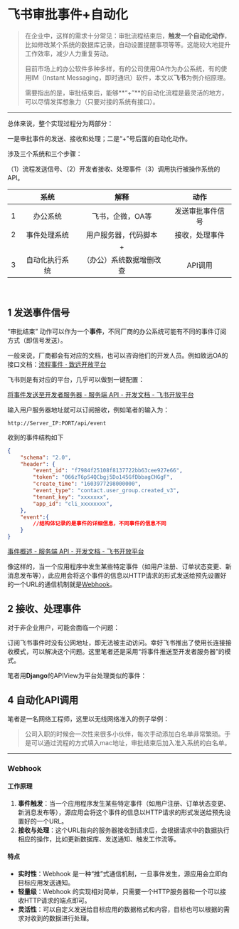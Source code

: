 # 飞书审批事件+自动化

> 在企业中，这样的需求十分常见：审批流程结束后，**触发一个自动化动作**，比如修改某个系统的数据库记录，自动设置提醒事项等等。这能较大地提升工作效率，减少人力重复劳动。
>
> 目前市场上的办公软件多种多样，有的公司使用OA作为办公系统，有的使用IM（Instant Messaging，即时通讯）软件，本文以**飞书**为例介绍原理。
>
> 需要指出的是，审批结束后，能够**“+”**的自动化流程是最灵活的地方，可以尽情发挥想象力（只要对接的系统有接口）。

***

总体来说，整个实现过程分为两部分：

一是审批事件的发送、接收和处理；二是“+”号后面的自动化动作。

涉及三个系统和三个步骤：

（1）流程发送信号、（2）开发者接收、处理事件（3）调用执行被操作系统的API。

|      |      系统      |           解释           |       动作       |
| :--: | :------------: | :----------------------: | :--------------: |
|  1   |    办公系统    |     飞书，企微，OA等     | 发送审批事件信号 |
|  2   |  事件处理系统  |   用户服务器，代码脚本   |  接收，处理事件  |
|      |                |            +             |                  |
|  3   | 自动化执行系统 | （办公）系统数据增删改查 |     API调用      |

<br>

## **1 发送事件信号**

“审批结束” 动作可以作为一个**事件**，不同厂商的办公系统可能有不同的事件订阅方式（即信号发送）。

一般来说，厂商都会有对应的文档，也可以咨询他们的开发人员。例如致远OA的接口文档：[流程事件 · 致远开放平台](https://open.seeyon.com/book/ctp/bpmEvent.html#流程事件接口)

飞书则是有对应的平台，几乎可以做到一键配置：

[将事件发送至开发者服务器 - 服务端 API - 开发文档 - 飞书开放平台](https://open.feishu.cn/document/event-subscription-guide/event-subscriptions/event-subscription-configure-/choose-a-subscription-mode/send-notifications-to-developers-server) 

输入用户服务器地址就可以订阅接收，例如笔者的输入为：

```
http://Server_IP:PORT/api/event
```

收到的事件结构如下

```json
{
    "schema": "2.0",
    "header": { 
        "event_id": "f7984f25108f8137722bb63cee927e66",
        "token": "066zT6pS4QCbgj5Do145GfDbbagCHGgF",
        "create_time": "1603977298000000",
        "event_type": "contact.user_group.created_v3",
        "tenant_key": "xxxxxxx",
        "app_id": "cli_xxxxxxxx",
    },
    "event":{
        //结构体记录的是事件的详细信息，不同事件的信息不同
    }
}
```

[事件概述 - 服务端 API - 开发文档 - 飞书开放平台](https://open.feishu.cn/document/server-docs/event-subscription-guide/overview#d040d74d)

像这样的，当一个应用程序中发生某些特定事件（如用户注册、订单状态变更、新消息发布等），此应用会将这个事件的信息以HTTP请求的形式发送给预先设置好的一个URL的通信机制就是[Webhook](###Webhook)。



## **2 接收、处理事件**

对于非企业用户，可能会面临一个问题：

订阅飞书事件时没有公网地址，即无法被主动访问。幸好飞书推出了使用长连接接收模式，可以解决这个问题。这里笔者还是采用“将事件推送至开发者服务器”的模式。

笔者用**Django**的APIView为平台处理类似的事件：





## **4 自动化API调用**

笔者是一名网络工程师，这里以无线网络准入的例子举例：

> 公司入职的时候会一次性来很多小伙伴，每次手动添加白名单非常繁琐。于是可以通过流程的方式填入mac地址，审批结束后加入准入系统的白名单。





***

### Webhook

####  工作原理

1. **事件触发**：当一个应用程序发生某些特定事件（如用户注册、订单状态变更、新消息发布等），源应用会将这个事件的信息以HTTP请求的形式发送给预先设置好的一个URL。
2. **接收与处理**：这个URL指向的服务器接收到请求后，会根据请求中的数据执行相应的操作，比如更新数据库、发送通知、触发工作流等。

#### 特点

- **实时性**：Webhook 是一种“推”式通信机制，一旦事件发生，源应用会立即向目标应用发送通知。
- **轻量级**：Webhook 的实现相对简单，只需要一个HTTP服务器和一个可以接收HTTP请求的端点即可。
- **灵活性**：可以自定义发送给目标应用的数据格式和内容，目标也可以根据的需求对收到的数据进行处理。





























